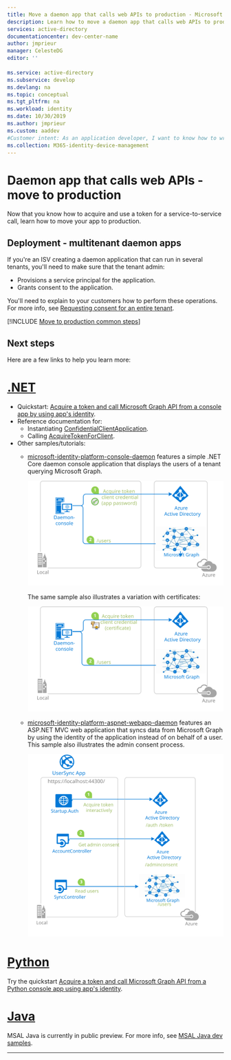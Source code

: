 ```yaml
---
title: Move a daemon app that calls web APIs to production - Microsoft identity platform | Azure
description: Learn how to move a daemon app that calls web APIs to production
services: active-directory
documentationcenter: dev-center-name
author: jmprieur
manager: CelesteDG
editor: ''

ms.service: active-directory
ms.subservice: develop
ms.devlang: na
ms.topic: conceptual
ms.tgt_pltfrm: na
ms.workload: identity
ms.date: 10/30/2019
ms.author: jmprieur
ms.custom: aaddev
#Customer intent: As an application developer, I want to know how to write a daemon app that can call web APIs by using the Microsoft identity platform for developers.
ms.collection: M365-identity-device-management
---
```


# Daemon app that calls web APIs - move to production

Now that you know how to acquire and use a token for a service-to-service call, learn how to move your app to production.

## Deployment - multitenant daemon apps

If you're an ISV creating a daemon application that can run in several tenants, you'll need to make sure that the tenant admin:

- Provisions a service principal for the application.
- Grants consent to the application.

You'll need to explain to your customers how to perform these operations. For more info, see [Requesting consent for an entire tenant](v2-permissions-and-consent.md#requesting-consent-for-an-entire-tenant).

[!INCLUDE [Move to production common steps](../../../includes/active-directory-develop-scenarios-production.md)]

## Next steps

Here are a few links to help you learn more:

# [.NET](#tab/dotnet)

- Quickstart: [Acquire a token and call Microsoft Graph API from a console app by using app's identity](./quickstart-v2-netcore-daemon.md).
- Reference documentation for:
  - Instantiating [ConfidentialClientApplication](https://docs.microsoft.com/dotnet/api/microsoft.identity.client.confidentialclientapplicationbuilder).
  - Calling [AcquireTokenForClient](https://docs.microsoft.com/dotnet/api/microsoft.identity.client.acquiretokenforclientparameterbuilder).
- Other samples/tutorials:
  - [microsoft-identity-platform-console-daemon](https://github.com/Azure-Samples/microsoft-identity-platform-console-daemon) features a simple .NET Core daemon console application that displays the users of a tenant querying Microsoft Graph.

    ![Sample daemon app topology](media/scenario-daemon-app/daemon-app-sample.svg)

    The same sample also illustrates a variation with certificates:

    ![Sample daemon app topology - certificates](media/scenario-daemon-app/daemon-app-sample-with-certificate.svg)

  - [microsoft-identity-platform-aspnet-webapp-daemon](https://github.com/Azure-Samples/microsoft-identity-platform-aspnet-webapp-daemon) features an ASP.NET MVC web application that syncs data from Microsoft Graph by using the identity of the application instead of on behalf of a user. This sample also illustrates the admin consent process.

    ![topology](media/scenario-daemon-app/damon-app-sample-web.svg)

# [Python](#tab/python)

Try the quickstart [Acquire a token and call Microsoft Graph API from a Python console app using app's identity](./quickstart-v2-python-daemon.md).

# [Java](#tab/java)

MSAL Java is currently in public preview. For more info, see [MSAL Java dev samples](https://github.com/AzureAD/microsoft-authentication-library-for-java/tree/dev/src/samples).

---

